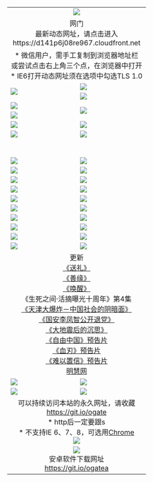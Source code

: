 ﻿<table>
  <tr></tr>
  <tr><td colspan=2 align=center><img src="https://cloud.githubusercontent.com/assets/11880933/13434984/f430fae2-e012-11e5-814f-c2df1e82b247.jpg" /></td></tr>
  <tr><td colspan=2 align=center>网门<br>最新动态网址，请点击进入
<br>https://d141p6j08re967.cloudfront.net
    </td>
  </tr>
  <tr>
    <td colspan=2 align=center>* 微信用户，需手工复制到浏览器地址栏<br>或尝试点击右上角三个点，在浏览器中打开
    <br>* IE6打开动态网址须在选项中勾选TLS 1.0</td>
  </tr>
  <tr>
    <td rowspan=2><a href="https://d141p6j08re967.cloudfront.net/ogUP.aspx?name=11DKC.mp4&list=11DKC" target="_blank"><img src="https://d141p6j08re967.cloudfront.net/Up/11DKC1.jpg" /></a></td> 
    <td><div><a href="https://d141p6j08re967.cloudfront.net/ogUP.aspx?name=LRWS.mp4&list=LRWS" target="_blank"><img src="https://d141p6j08re967.cloudfront.net/Up/LRWS.jpg" /></a></td>
   </tr>
  <tr>
    <td><a href="https://d141p6j08re967.cloudfront.net/ogNiceVedio.aspx" target="_blank"><img src="https://d141p6j08re967.cloudfront.net/Up/11TGKDY.jpg" /></a></td>
  </tr>
  <tr>
    <td><a href="https://d141p6j08re967.cloudfront.net/ogUP.aspx?name=JQR.mp4&count=2" target="_blank"><img src="https://d141p6j08re967.cloudfront.net/Up/JQR.jpg" /></a></td>   
    <td rowspan=2><a href="https://d141p6j08re967.cloudfront.net/ogUP.aspx?name=JP.mp4&count=9" target="_blank"><img src="https://d141p6j08re967.cloudfront.net/Up/JP.jpg" /></td>
  </tr>
  <tr>
    <td><a href="https://d141p6j08re967.cloudfront.net/ogUP.aspx?name=WH.mp4" target="_blank"><img src="https://d141p6j08re967.cloudfront.net/Up/WH.jpg" /></a></td>
  </tr>
  <tr>
    <td><a href="https://d141p6j08re967.cloudfront.net/ogUP.aspx?name=SSZJ.mp4&list=SSZJ" target="_blank"><img src="https://d141p6j08re967.cloudfront.net/Up/SSZJ.jpg" /></a></td>
    <td><a href="https://d141p6j08re967.cloudfront.net/ogUP.aspx?name=1XQK.mp4&count=13" target="_blank"><img src="https://d141p6j08re967.cloudfront.net/Up/1XQK.jpg" /></a</td>
  </tr>
  <tr>
    <td><a href="https://d141p6j08re967.cloudfront.net/ogUP.aspx?name=ZY.mp4&count=2015|16" target="_blank"><img src="https://d141p6j08re967.cloudfront.net/Up/ZY.jpg" /></a</td>
    <td><a href="https://d141p6j08re967.cloudfront.net/ogUP.aspx?name=XTFY.mp4&count=B|2,A|24" target="_blank"><img src="https://d141p6j08re967.cloudfront.net/Up/XTFY.jpg" /></a></td>
  </tr>
  <tr height="40">
  </tr>
  <tr>
    <td><a href="https://d141p6j08re967.cloudfront.net/ogUP.aspx?name=4SQQ.mp4&list=4SQQ" target="_blank"><img src="https://d141p6j08re967.cloudfront.net/Up/4SQQ0.jpg"/></a></td>
    <td><a href="https://d141p6j08re967.cloudfront.net/ogUP.aspx?name=4SHQ.mp4&list=4SHQ" target="_blank"><img src="https://d141p6j08re967.cloudfront.net/Up/4SHQ0.jpg"/></a></td>
  </tr>
  <tr>
    <td><a href="https://d141p6j08re967.cloudfront.net/ogUP.aspx?name=4SZG.mp4&list=4SZG" target="_blank"><img src="https://d141p6j08re967.cloudfront.net/Up/4SZG0.jpg"/></a></td>
    <td><a href="https://d141p6j08re967.cloudfront.net/ogUP.aspx?name=4SDJ.mp4&list=4SDJ" target="_blank"><img src="https://d141p6j08re967.cloudfront.net/Up/4SDJ0.jpg"/></a></td>
  </tr>
  <tr>
    <td><a href="https://d141p6j08re967.cloudfront.net/ogUP.aspx?name=4SGX.mp4&list=4SGX" target="_blank"><img src="https://d141p6j08re967.cloudfront.net/Up/4SGX0.jpg"/></a></td>
    <td><a href="https://d141p6j08re967.cloudfront.net/ogUP.aspx?name=4SHD.mp4&list=4SHD" target="_blank"><img src="https://d141p6j08re967.cloudfront.net/Up/4SHD0.jpg"/></a></td>
  </tr>
  <tr>
    <td><a href="https://d141p6j08re967.cloudfront.net/ogUP.aspx?name=4CTX.mp4&list=4CTX" target="_blank"><img src="https://d141p6j08re967.cloudfront.net/Up/4CTX0.jpg"/></a></td>
    <td><a href="https://d141p6j08re967.cloudfront.net/ogUP.aspx?name=4CWZ.mp4&list=4CWZ" target="_blank"><img src="https://d141p6j08re967.cloudfront.net/Up/4CWZ0.jpg"/></a></td>
  </tr>
  <tr>
    <td><a href="https://d141p6j08re967.cloudfront.net/onUP.aspx?name=https://d25hxnyejux8es.cloudfront.net/" target="_blank"><img src="https://d141p6j08re967.cloudfront.net/Up/0DTW.jpg"/></a></td>
    <td><a href="https://d141p6j08re967.cloudfront.net/onUP.aspx?name=https://d240ns8up8earz.cloudfront.net/acenter/" target="_blank"><img src="https://d141p6j08re967.cloudfront.net/Up/0TDW.jpg" /></a></td>
  </tr>
  <tr>
    <td><a href="https://d141p6j08re967.cloudfront.net/onUP.aspx?name=https://d4508d6vomz2p.cloudfront.net/gb/nsc413.htm" target="_blank"><img src="https://d141p6j08re967.cloudfront.net/Up/0DJY.jpg" /></a></td>
    <td><a href="https://d141p6j08re967.cloudfront.net/onUP.aspx?name=https://d3bxwq7vzudb5l.cloudfront.net/xtr/gb/prog204.html" target="_blank"><img src="https://d141p6j08re967.cloudfront.net/Up/0XTR.jpg" /></a></td>
  </tr>
  <tr>
    <td><a href="https://d141p6j08re967.cloudfront.net/onUP.aspx?name=https://d3aj00iefsmfgc.cloudfront.net/" target="_blank"><img src="https://d141p6j08re967.cloudfront.net/Up/0MHW.jpg" /></a></td>
    <td><a href="https://d141p6j08re967.cloudfront.net/onUP.aspx?name=https://d1sbg9daat0zu5.cloudfront.net/" target="_blank"><img src="https://d141p6j08re967.cloudfront.net/Up/0ZJW.jpg" /></a></td>
  </tr>
  <tr>
    <td><a href="https://d141p6j08re967.cloudfront.net/ogUP.aspx?name=0FG.zip" target="_blank"><img src="https://d141p6j08re967.cloudfront.net/Up/0FG.jpg" /></a></td>
    <td><a href="https://d141p6j08re967.cloudfront.net/ogUP.aspx?name=0FGA.apk" target="_blank"><img src="https://d141p6j08re967.cloudfront.net/Up/0FGA.jpg" /></a></td>
  </tr>
  <tr>
    <td><a href="https://d141p6j08re967.cloudfront.net/ogUP.aspx?name=0U.zip" target="_blank"><img src="https://d141p6j08re967.cloudfront.net/Up/0U.jpg" /></a></td>
    <td><a href="https://d141p6j08re967.cloudfront.net/ogUP.aspx?name=0UA.apk" target="_blank"><img src="https://d141p6j08re967.cloudfront.net/Up/0UA.jpg" /></a></td>
  </tr>
  <tr>
    <td><a href="https://d141p6j08re967.cloudfront.net/ogUP.aspx?name=0iPPOTV.zip" target="_blank"><img src="https://d141p6j08re967.cloudfront.net/Up/0iPPOTV.jpg" /></a></td>
    <td><a href="https://d141p6j08re967.cloudfront.net/ogUP.aspx?name=0iNTD.apk" target="_blank"><img src="https://d141p6j08re967.cloudfront.net/Up/0iNTD.jpg" /></a></td>
  </tr>
  <tr>
    <td colspan=2 align=center>更新<br>
      <a href="https://d141p6j08re967.cloudfront.net/ogUP.aspx?name=4ESL.mp4" target="_blank">《送礼》</a><br>
      <a href="https://d141p6j08re967.cloudfront.net/ogUP.aspx?name=4ESY.mp4" target="_blank">《善缘》</a><br>
      <a href="https://d141p6j08re967.cloudfront.net/ogUP.aspx?name=4EHX.mp4" target="_blank">《唤醒》</a><br>
      《生死之间·活摘曝光十周年》第4集</a><br>
      <a href="https://d141p6j08re967.cloudfront.net/ogUP.aspx?name=4TJDBZ.mp4" target="_blank">《天津大爆炸－中国社会的阴暗面》</a><br>
      <a href="https://d141p6j08re967.cloudfront.net/ogUP.aspx?name=4LFZ.mp4" target="_blank">《国安李凤智公开退党》</a><br>
      <a href="https://d141p6j08re967.cloudfront.net/ogUP.aspx?name=4DDZHDCS.mp4" target="_blank">《大地震后的沉思》</a><br>
      <a href="https://d141p6j08re967.cloudfront.net/ogUP.aspx?name=11ZYZG0.mp4" target="_blank">《自由中国》预告片</a><br>
      <a href="https://d141p6j08re967.cloudfront.net/ogUP.aspx?name=11XR.mp4" target="_blank">《血刃》预告片</a><br>
      <a href="https://d141p6j08re967.cloudfront.net/ogUP.aspx?name=11NYZX.mp4&count=2" target="_blank">《难以置信》预告片</a><br>
      <a href="https://d141p6j08re967.cloudfront.net/onUP.aspx?name=https://www.minghui.org/" target="_blank">明慧网</a></td>
    </td>
  </tr>
  <tr>
    <td><a href="https://d141p6j08re967.cloudfront.net/ogNice.aspx" target="_blank"><img src="https://cloud.githubusercontent.com/assets/11880933/13720378/f84bb392-e841-11e5-8739-815049dd6ff8.jpg" /></a></td>
    <td><a href="https://d141p6j08re967.cloudfront.net/onCO.aspx?ob=600事物&op=增删改&args=WH1~%23类型6新闻%7c%23类型6评论&mode=" target="_blank"><img src="https://cloud.githubusercontent.com/assets/11880933/13720380/04d76a16-e842-11e5-8833-e627daa88802.jpg" /></a></td> 
  </tr>
  <tr>
    <td><a href="https://d141p6j08re967.cloudfront.net/ogDY.aspx" target="_blank"><img src="https://cloud.githubusercontent.com/assets/11880933/13720384/11817090-e842-11e5-9571-7dc2f1af9f42.jpg" /></a></td>
    <td><a href="https://d141p6j08re967.cloudfront.net/ogST.aspx" target="_blank"><img src="https://cloud.githubusercontent.com/assets/11880933/13720385/1467ea3c-e842-11e5-86df-c96c9a556aaf.jpg" /></a></td> 
  </tr>
  <!--tr>
    <td colspan=2 align=center>
      <微信可扫描以下临时二维码<br/>https://bit.ly/1mBQHW8<br/><a href="https://d141p6j08re967.cloudfront.net/Up/0WMGDL3.png" target="_blank"><img src="https://d141p6j08re967.cloudfront.net/Up/0WMGD3.png"/></a>
  </tr-->
  <tr>
    <td colspan=2 align=center>可以持续访问本站的永久网址，请收藏<br/><a href="https://git.io/ogate" target="_blank">https://git.io/ogate</a><br/>* http后一定要跟s<br/>* 不支持IE 6、7、8，可选用<a href="http://www.odisk.org/Upload/0ChromePortable.zip">Chrome</a><br/><a href="https://d141p6j08re967.cloudfront.net/Up/0WMGDL2.png" target="_blank"><img src="https://d141p6j08re967.cloudfront.net/Up/0WMGD2.png"/></a></td>
  </tr>
  <tr>
    <td colspan=2 align=center><a href="https://d141p6j08re967.cloudfront.net/ogUP.aspx?name=0oGate.apk" target="_blank"><img src="https://cloud.githubusercontent.com/assets/11880933/13720399/75e143ee-e842-11e5-9f0a-1421f423c80f.jpg" /></a><br>安卓软件下载网址<br><a href="https://git.io/ogatea">https://git.io/ogatea</a></td>
  </tr>
  <!--tr>
    <td colspan=2 align=center>可能失效的动态网址
    </td>
  </tr-->
</table>
